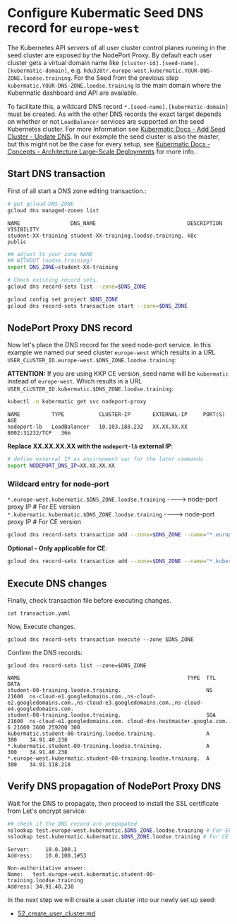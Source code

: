 # Configure  Kubermatic Seed DNS record for `europe-west` 

The Kubernetes API servers of all user cluster control planes running in the seed cluster are exposed by the NodePort Proxy. By default each user cluster gets a virtual domain name like `[cluster-id].[seed-name].[kubermatic-domain]`, e.g. `hdu328tr.europe-west.kubermatic.YOUR-DNS-ZONE.loodse.training`. For the Seed from the previous step `kubermatic.YOUR-DNS-ZONE.loodse.training` is the main domain where the Kubermatic dashboard and API are available.

To facilitate this, a wildcard DNS record `*.[seed-name].[kubermatic-domain]` must be created. As with the other DNS records the exact target depends on whether or not `LoadBalancer` services are supported on the seed Kubernetes cluster. For more Information see [Kubermatic Docs - Add Seed Cluster - Update DNS](https://docs.kubermatic.com/kubermatic/master/guides/installation/add_seed_cluster_ce/#:~:text=Update,Depending). In our example the seed cluster is also the master, but this might not be the case for every setup, see [Kubermatic Docs - Concepts - Architecture Large-Scale Deployments](https://docs.kubermatic.com/kubermatic/master/architecture/) for more info. 

## Start DNS transaction

First of all start a DNS zone editing transaction.:

```bash
# get gcloud DNS_ZONE
gcloud dns managed-zones list
```
```
NAME                DNS_NAME                             DESCRIPTION  VISIBILITY
student-XX-training student-XX-training.loodse.training. k8c          public
```
```bash
## adjust to your zone NAME 
## WITHOUT loodse.training!
export DNS_ZONE=student-XX-training

# Check existing record sets.
gcloud dns record-sets list --zone=$DNS_ZONE

gcloud config set project $DNS_ZONE
gcloud dns record-sets transaction start --zone=$DNS_ZONE
```

## NodePort Proxy DNS record
Now let's place the DNS record for the seed node-port service. In this example we named our seed cluster `europe-west` which results in a URL `USER_CLUSTER_ID.europe-west.$DNS_ZONE.loodse.training`:

**ATTENTION:** If you are using KKP CE version, seed name will be `kubermatic` instead of `europe-west`. Which results in a URL `USER_CLUSTER_ID.kubermatic.$DNS_ZONE.loodse.training`:

```bash
kubectl -n kubermatic get svc nodeport-proxy
```
```
NAME          TYPE           CLUSTER-IP       EXTERNAL-IP     PORT(S)          AGE
nodeport-lb   LoadBalancer   10.103.188.232   XX.XX.XX.XX     8002:31232/TCP   36m
```
**Replace  XX.XX.XX.XX with the `nodeport-lb` external IP**:
```bash
# define external IP as environment var for the later commands
export NODEPORT_DNS_IP=XX.XX.XX.XX
```

### Wildcard entry for node-port
`*.europe-west.kubermatic.$DNS_ZONE.loodse.training` ----> node-port proxy IP # For EE version 
`*.kubermatic.kubermatic.$DNS_ZONE.loodse.training` ----> node-port proxy IP # For CE version 

```bash
gcloud dns record-sets transaction add --zone=$DNS_ZONE --name="*.europe-west.kubermatic.$DNS_ZONE.loodse.training" --ttl 300 --type A  $NODEPORT_DNS_IP
```

**Optional - Only applicable for CE**:

```bash
gcloud dns record-sets transaction add --zone=$DNS_ZONE --name="*.kubermatic.kubermatic.$DNS_ZONE.loodse.training" --ttl 300 --type A  $NODEPORT_DNS_IP
```
## Execute DNS changes

Finally, check transaction file before executing changes.
```                    
cat transaction.yaml
```
Now, Execute changes.
```                    
gcloud dns record-sets transaction execute --zone $DNS_ZONE
```

Confirm the DNS records:
```
gcloud dns record-sets list --zone=$DNS_ZONE
```
```
NAME                                                     TYPE  TTL    DATA
student-00-training.loodse.training.                           NS    21600  ns-cloud-e1.googledomains.com.,ns-cloud-e2.googledomains.com.,ns-cloud-e3.googledomains.com.,ns-cloud-e4.googledomains.com.
student-00-training.loodse.training.                           SOA   21600  ns-cloud-e1.googledomains.com. cloud-dns-hostmaster.google.com. 6 21600 3600 259200 300
kubermatic.student-00-training.loodse.training.                A     300    34.91.40.238
*.kubermatic.student-00-training.loodse.training.              A     300    34.91.40.238
*.europe-west.kubermatic.student-00-training.loodse.training.  A     300    34.91.118.218
```

## Verify DNS propagation of NodePort Proxy DNS

Wait for the DNS to propagate, then proceed to install the SSL certificate from Let's encrypt service:
```bash
## check if the DNS record are propagated
nslookup test.europe-west.kubermatic.$DNS_ZONE.loodse.training # For EE
nslookup test.kubermatic.kubermatic.$DNS_ZONE.loodse.training # For CE
```
```
Server:		10.0.100.1
Address:	10.0.100.1#53

Non-authoritative answer:
Name:	test.europe-west.kubermatic.student-00-training.loodse.training
Address: 34.91.40.238
```

In the next step we will create a user cluster into our newly set up seed:
- [52_create_user_cluster.md](52_create_user_cluster.md)
